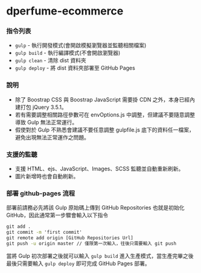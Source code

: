 # dperfume-ecommerce

### 指令列表

- `gulp` - 執行開發模式(會開啟模擬瀏覽器並監聽相關檔案)
- `gulp build` - 執行編譯模式(不會開啟瀏覽器)
- `gulp clean` - 清除 dist 資料夾
- `gulp deploy` - 將 dist 資料夾部署至 GitHub Pages

### 說明

- 除了 Boostrap CSS 與 Boostrap JavaScript 需要掛 CDN 之外，本身已經內建打包 jQuery 3.5.1。
- 若有需要調整相關路徑參數可在 envOptions.js 中調整，但建議不要隨意調整導致 Gulp 無法正常運行。
- 假使對於 Gulp 不熟悉會建議不要任意調整 gulpfile.js 底下的資料任一檔案，避免出現無法正常運作之問題。

### 支援的監聽

- 支援 HTML、ejs、JavaScript、Images、SCSS 監聽並自動重新刷新。
- 圖片新增時也會自動刷新。

### 部署 github-pages 流程

部署前請務必先將該 Gulp 原始碼上傳到 GitHub Repositories 也就是初始化 GitHub，因此通常第一步驟會輸入以下指令

```cmd
git add .
git commit -m 'first commit'
git remote add origin [GitHub Repositories Url]
git push -u origin master // 僅限第一次輸入，往後只需要輸入 git push
```

當將 Gulp 初次部署之後就可以輸入 `gulp build` 進入生產模式，當生產完畢之後最後只需要輸入 `gulp deploy` 即可完成 GitHub Pages 部署。